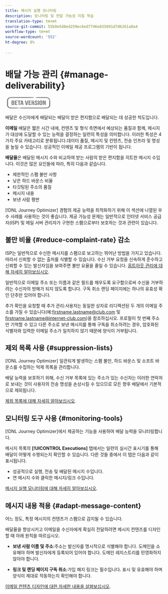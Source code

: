 ```yaml
---
title: 메시지 실행 모니터링
description: 모니터링 및 전달 가능성 지침 학습
translation-type: tm+mt
source-git-commit: 55b9e5d8ed259ec6ed7746e835691d7d6261a8a4
workflow-type: tm+mt
source-wordcount: '552'
ht-degree: 0%

---
```


# 배달 가능 관리 {#manage-deliverability}

![](assets/do-not-localize/badge.png)

배달은 수신자에게 배달되는 배달이 받은 편지함으로 배달되는 데 성공한 척도입니다.

**이메일** 배달은 짧은 시간 내에, 컨텐츠 및 형식 측면에서 예상되는 품질과 함께, 메시지가 대상에 도달할 수 있는 능력을 결정하는 일련의 특성을 의미합니다. 이러한 특성은 4가지 주요 카테고리로 분류됩니다.데이터 품질, 메시지 및 컨텐츠, 전송 인프라 및 명성을 높일 수 있습니다. 성공적인 이메일 제공 프로그램의 기반이 됩니다.

**배달율**&#x200B;은 배달된 메시지 수와 비교하여 받는 사람의 받은 편지함을 히트한 메시지 수입니다. 이것은 많은 요인들에 따라, 특히 다음과 같습니다.

* 제한적인 스팸 불만 사항
* 낮은 하드 바운스 비율
* 타깃팅된 주소의 품질
* 메시지 내용
* 보낸 사람 평판

[!DNL Journey Optimizer] 경험의 제공 능력을 최적화하기 위해 이 섹션에 나열된 우수 사례를 사용하는 것이 좋습니다. 제공 가능성 문제는 일반적으로 인터넷 서비스 공급자(ISP) 및 메일 서버 관리자가 구현한 스팸으로부터 보호하는 것과 관련이 있습니다.

## 불만 비율 {#reduce-complaint-rate} 감소

ISP는 일반적으로 수신한 메시지를 스팸으로 보고하는 뛰어난 방법을 가지고 있습니다. 따라서 신뢰할 수 없는 출처를 식별할 수 있습니다. 수신 거부 요청을 신속하게 준수하고 신뢰할 수 있는 발신자임을 보여주면 불만 요율을 줄일 수 있습니다. [옵트아웃 관리에 대해 자세히 알아보십시오](consent.md#opt-out-management).

일반적으로 이메일 주소 또는 이름과 같은 필드를 채우도록 요구함으로써 수신을 거부하려는 수신자의 방해가 되지 않도록 합니다. 구독 취소 랜딩 페이지에는 하나의 유효성 확인 단추만 있어야 합니다.

추가 확인을 요청할 때 추가 관리:사용자는 동일한 상자로 리디렉션된 두 개의 이메일 주소를 가질 수 있습니다(예:firstname.lastname@club.com 및 firstname.lastname@internet-club.com)을 참조하십시오. 프로필이 첫 번째 주소만 기억할 수 있고 다른 주소로 보낸 메시지를 통해 구독을 취소하려는 경우, 암호화된 식별자와 입력한 이메일 주소가 일치하지 않기 때문에 양식이 거부됩니다.

## 제외 목록 사용 {#suppression-lists}

[!DNL Journey Optimizer] 일관되게 발생하는 스팸 불만, 하드 바운스 및 소프트 바운스를 수집하는 억제 목록을 관리합니다.

배달 능력을 보호하기 위해, 수신 거부 목록에 있는 주소가 있는 수신자는 이러한 연락처로 보내는 것이 사용자의 전송 명성을 손상시킬 수 있으므로 모든 향후 배달에서 기본적으로 제외됩니다.

[제외 목록에 대해 자세히 알아보십시오](suppression-lists.md).

## 모니터링 도구 사용 {#monitoring-tools}

[!DNL Journey Optimizer]에서 제공하는 기능을 사용하여 배달 능력을 모니터링합니다.

메시지 목록의 **[!UICONTROL Executions]** 탭에서는 일련의 실시간 표시기를 통해 배달이 어떻게 수행되는지 확인할 수 있습니다. 다른 것들 중에서 이 탭은 다음과 같이 표시됩니다.
* 성공적으로 실행, 전송 및 배달된 메시지 수입니다.
* 연 메시지 수와 클릭한 메시지/링크 수입니다.

[메시지 실행 모니터링에 대해 자세히 알아보십시오](message-monitoring.md).

## 메시지 내용 적용 {#adapt-message-content}

어느 정도, 특정 메시지의 컨텐츠가 스팸으로 감지될 수 있습니다.

<!--The use of certain words or of exclamation points in the subject line and within the messages can be read as signs of spam.

Spammers are also known to replace text with images to stop offending text from being analyzed automatically by anti-spam filters. In response to this, a message (in HTML format) with a high proportion of images, or images as attachments, may end up being blocked.-->

배달율을 향상시키고 이메일을 수신자에게 확실히 전달하려면 메시지 컨텐츠를 디자인할 때 아래 원칙을 따르십시오.

* **보낸 사람 이름 및 주소**:주소는 발신자를 명시적으로 식별해야 합니다. 도메인을 소유해야 하며 발신자에게 등록되어 있어야 합니다. 도메인 레지스트리를 민영화하지 않아야 합니다.

<!--* **Subject**: Avoid excessive capitalization and punctuation, and words that are frequently used by spammers ("Win", "Free", etc.).
* **Personalize your email**: Personalizing the email increases the chances of your message being opened.
* **Images and text**: Respect a decent text/image ratio (for example 60% text and 40% images).-->
* **링크 및 랜딩 페이지 구독 취소**:가입 해지 링크는 필수입니다. 표시 및 유효해야 하며 양식이 제대로 작동하는지 확인해야 합니다.

<!--**Use tools** offered by Journey Optimizer to optimize the content of your email (delivery analysis, anti-spam analysis).-->

[이메일 컨텐츠 디자인에 대한 자세한 내용을 살펴보십시오](design-emails.md).
